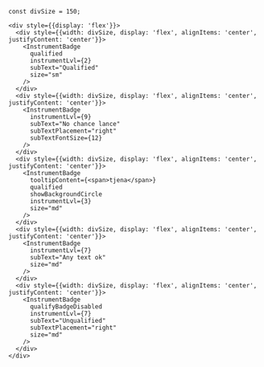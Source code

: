     const divSize = 150;

    <div style={{display: 'flex'}}>
      <div style={{width: divSize, display: 'flex', alignItems: 'center', justifyContent: 'center'}}>
        <InstrumentBadge
          qualified
          instrumentLvl={2}
          subText="Qualified"
          size="sm"
        />
      </div>
      <div style={{width: divSize, display: 'flex', alignItems: 'center', justifyContent: 'center'}}>
        <InstrumentBadge
          instrumentLvl={9}
          subText="No chance lance"
          subTextPlacement="right"
          subTextFontSize={12}
        />
      </div>
      <div style={{width: divSize, display: 'flex', alignItems: 'center', justifyContent: 'center'}}>
        <InstrumentBadge
          tooltipContent={<span>tjena</span>}
          qualified
          showBackgroundCircle
          instrumentLvl={3}
          size="md"
        />
      </div>
      <div style={{width: divSize, display: 'flex', alignItems: 'center', justifyContent: 'center'}}>
        <InstrumentBadge
          instrumentLvl={7}
          subText="Any text ok"
          size="md"
        />
      </div>
      <div style={{width: divSize, display: 'flex', alignItems: 'center', justifyContent: 'center'}}>
        <InstrumentBadge
          qualifyBadgeDisabled
          instrumentLvl={7}
          subText="Unqualified"
          subTextPlacement="right"
          size="md"
        />
      </div>
    </div>
